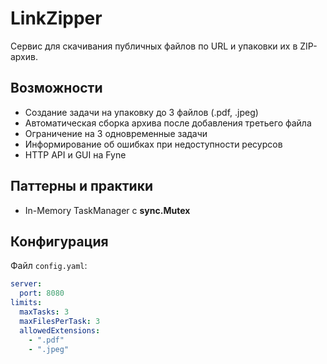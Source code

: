 # LinkZipper

Сервис для скачивания публичных файлов по URL и упаковки их в ZIP-архив.

## Возможности

- Создание задачи на упаковку до 3 файлов (.pdf, .jpeg)
- Автоматическая сборка архива после добавления третьего файла
- Ограничение на 3 одновременные задачи
- Информирование об ошибках при недоступности ресурсов
- HTTP API и GUI на Fyne

## Паттерны и практики

* In-Memory TaskManager с __sync.Mutex__

## Конфигурация

Файл `config.yaml`:

```yaml
server:
  port: 8080
limits:
  maxTasks: 3
  maxFilesPerTask: 3
  allowedExtensions:
    - ".pdf"
    - ".jpeg"